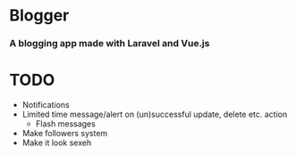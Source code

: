 # Blogger

### A blogging app made with Laravel and Vue.js

# TODO

* Notifications
* Limited time message/alert on (un)successful update, delete etc. action
    * Flash messages
* Make followers system
* Make it look sexeh